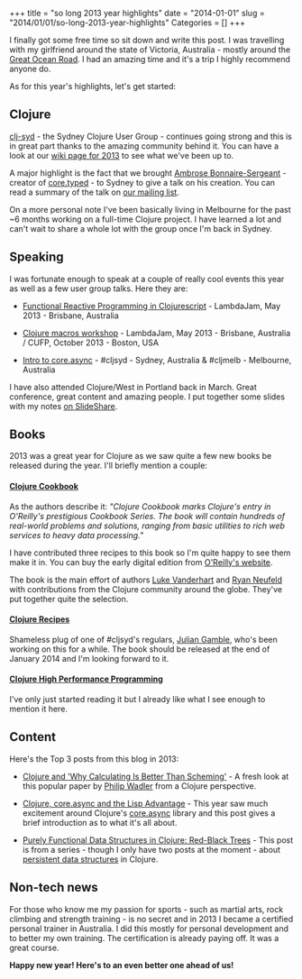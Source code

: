 +++
title = "so long 2013 year highlights"
date = "2014-01-01"
slug = "2014/01/01/so-long-2013-year-highlights"
Categories = []
+++

I finally got some free time so sit down and write this post. I was travelling with my girlfriend around the state of
Victoria, Australia - mostly around the [Great Ocean Road](http://www.visitvictoria.com/Regions/great-ocean-road). I had an amazing time and it's a trip
I highly recommend anyone do.

As for this year's highlights, let's get started:

## Clojure

[clj-syd](http://www.meetup.com/clj-syd/) - the Sydney Clojure User Group - continues going strong and this is in great part thanks to the amazing community behind it.
You can have a look at our [wiki page for 2013](https://github.com/clj-syd/clj-syd/wiki/2013) to see what we've been up to.

A major highlight is the fact that we brought [Ambrose Bonnaire-Sergeant](https://twitter.com/ambrosebs) - creator of [core.typed](https://github.com/clojure/core.typed) - to Sydney to give a talk on his creation. You can read a summary of the talk on [our mailing list](https://mail.google.com/mail/u/0/#search/to%3Aclj-syd%40googlegroups.com/1428350a8e888375).

On a more personal note I've been basically living in Melbourne for the past ~6 months working on a full-time Clojure project. I have learned a lot and can't wait to share a whole lot with the group once I'm back in Sydney.

## Speaking

I was fortunate enough to speak at a couple of really cool events this year as well as a few user group talks. Here they are:

- [Functional Reactive Programming in Clojurescript](http://www.slideshare.net/borgesleonardo/functional-reactive-programming-in-clojurescript) - LambdaJam, May 2013 - Brisbane, Australia

- [Clojure macros workshop](http://www.slideshare.net/borgesleonardo/clojure-macros-workshop-lambdajam-2013-cufp-2013) - LambdaJam, May 2013 - Brisbane, Australia / CUFP, October 2013 - Boston, USA

- [Intro to core.async](http://www.slideshare.net/borgesleonardo/intro-to-clojures-coreasync) - #cljsyd - Sydney, Australia & #cljmelb - Melbourne, Australia

I have also attended Clojure/West in Portland back in March. Great conference, great content and amazing people. I put together some slides with my notes [on SlideShare](http://www.slideshare.net/borgesleonardo/clojurewest-2013-in-30-mins).


## Books

2013 was a great year for Clojure as we saw quite a few new books be released during the year. I'll briefly mention a couple:

#### [Clojure Cookbook](http://shop.oreilly.com/product/0636920029786.do)

As the authors describe it: *"Clojure Cookbook marks Clojure's entry in O'Reilly's prestigious Cookbook Series. The book will contain hundreds of real-world problems and solutions, ranging from basic utilities to rich web services to heavy data processing."*

I have contributed three recipes to this book so I'm quite happy to see them make it in. You can buy the early digital edition from [O'Reilly's website](http://shop.oreilly.com/product/0636920029786.do).

The book is the main effort of authors [Luke Vanderhart](https://twitter.com/levanderhart) and [Ryan Neufeld](https://twitter.com/rkneufeld) with contributions from the Clojure community around the globe.
They've put together quite the selection.

#### [Clojure Recipes](http://clojurerecipes.net/)

Shameless plug of one of #cljsyd's regulars, [Julian Gamble](https://twitter.com/juliansgamble), who's been working on this for a while. The book should be released at the end of January 2014 and I'm looking forward to it.

#### [Clojure High Performance Programming](http://www.packtpub.com/clojure-high-performance-programming/book)

I've only just started reading it but I already like what I see enough to mention it here.


## Content

Here's the Top 3 posts from this blog in 2013:

- [Clojure and 'Why Calculating Is Better Than Scheming'](http://www.leonardoborges.com/writings/2013/03/25/clojure-and-why-calculating-is-better-than-scheming/) - A fresh look at this popular paper by [Philip Wadler](http://homepages.inf.ed.ac.uk/wadler/) from a Clojure perspective.

- [Clojure, core.async and the Lisp Advantage](http://www.leonardoborges.com/writings/2013/07/06/clojure-core-dot-async-lisp-advantage/) - This year saw much excitement around Clojure's [core.async](https://github.com/clojure/core.async) library and this post gives a brief introduction as to what it's all about.

- [Purely Functional Data Structures in Clojure: Red-Black Trees](http://www.leonardoborges.com/writings/2013/07/15/purely-functional-data-structures-in-clojure-red-black-trees/) - This post is from a series - though I only have two posts at the moment - about [persistent data structures](http://www.leonardoborges.com/writings/2013/07/15/purely-functional-data-structures-in-clojure-red-black-trees/) in Clojure.


## Non-tech news

For those who know me my passion for sports - such as martial arts, rock climbing and strength training - is no secret and in 2013 I became a certified personal trainer in Australia. I did this mostly for personal development and to better my own training. The certification is already paying off. It was a great course.


**Happy new year! Here's to an even better one ahead of us!**
